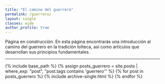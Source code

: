 ```yaml
---
title: "El camino del guerrero"
permalink: /guerrero/
layout: single
classes: wide
author_profile: true
---
```

Página en construcción. En esta página encontrarás una introducción al camino del guerrero en la tradición tolteca, así como artículos que desarrollan sus principios fundamentales.

---

{% include base_path %}
{% assign posts_guerrero = site.posts | where_exp: "post", "post.tags contains 'guerrero'" %}
{% for post in posts_guerrero %}
  {% include archive-single.html %}
{% endfor %}